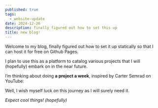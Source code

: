 ```yaml
---
published: true
tags:
  - website-update
date: 2024-12-26
description: finally figured out how to set this up
title: new blog!
---
```

<script>
  import Youtube from '$lib/components/Youtube.svelte'
</script>

Welcome to my blog, finally figured out how to set it up statically so that I can host it for free on Github Pages.

I plan to use this as a platform to catalog various projects that I will (hopefully) embark on in the near future. 

I’m thinking about doing **a project a week**, inspired by Carter Semrad on YouTube:

<Youtube videoId="nr8biZfSZ3Y" />

Well, I wish myself luck on this journey as I will surely need it. 

*Expect cool things! (hopefully)*